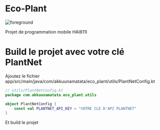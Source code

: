 # Eco-Plant

![foreground](https://github.com/user-attachments/assets/ddb99f0c-365e-4cde-aade-02cd7189650d)

Projet de programmation mobile HAI811I

# Build le projet avec votre clé PlantNet

Ajoutez le fichier app/src/main/java/com/akkuunamatata/eco_plant/utils/PlantNetConfig.kt

```kotlin
// utils/PlantNetConfig.kt
package com.akkuunamatata.eco_plant.utils

object PlantNetConfig {
    const val PLANTNET_API_KEY = "VOTRE CLE D'API PLANTNET"
}
```

Et build le projet
